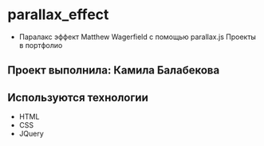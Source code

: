 # parallax_effect
- Паралакс эффект Matthew Wagerfield c помощью parallax.js
Проекты в портфолио

## Проект выполнила: Камила Балабекова

## Используются технологии
- HTML
- CSS
- JQuery
